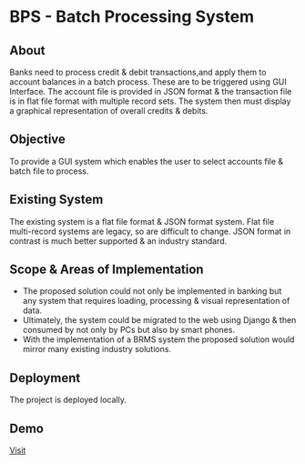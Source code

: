 # BPS - Batch Processing System
## About
Banks need to process credit & debit transactions,and apply them to account balances in a batch process.
These are to be triggered using GUI Interface. The account file is provided in JSON format & the transaction file is in flat file format with multiple record sets. The system then must display a graphical representation of overall credits & debits.

## Objective
To provide a GUI system which enables the user to select accounts file & batch file to process.

## Existing System
The existing system is a flat file format & JSON format system. Flat file multi-record systems are legacy, so are difficult to change. JSON format in contrast is much better supported & an industry standard.

## Scope & Areas of  Implementation
- The proposed solution could not only be implemented in banking but any system that requires loading, processing & visual representation of data.
- Ultimately, the system could be migrated to the web using Django & then consumed by not only by PCs but also by smart phones.
- With the implementation of a BRMS system the proposed solution would mirror many existing industry solutions.

## Deployment
The project is deployed locally.

## Demo
[Visit](https://youtu.be/lbY_sjPHBI0 "YouTube Redirect")

